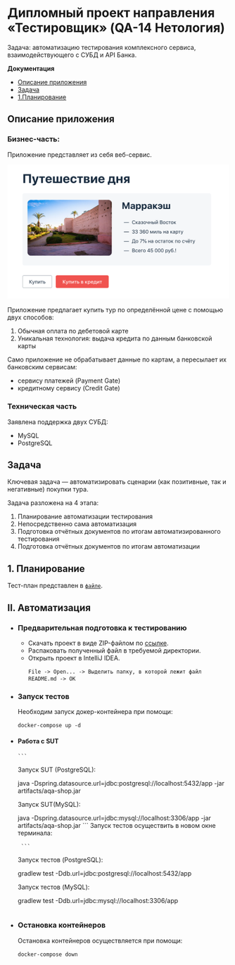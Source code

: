 # Дипломный проект направления «Тестировщик» (QA-14 Нетология)

Задача: автоматизацию тестирования комплексного сервиса, взаимодействующего с СУБД и API Банка.

**Документация**
  * [Описание приложения](#описание-приложения)
  * [Задача](#задача)
  * [1.Планирование](#i-планирование)

## Описание приложения

### Бизнес-часть: 

Приложение представляет из себя веб-сервис.

![](doc/img/diploma-service.png)

Приложение предлагает купить тур по определённой цене с помощью двух способов:
1. Обычная оплата по дебетовой карте
1. Уникальная технология: выдача кредита по данным банковской карты

Само приложение не обрабатывает данные по картам, а пересылает их банковским сервисам:
* сервису платежей (Payment Gate)
* кредитному сервису (Credit Gate)

### Техническая часть

Заявлена поддержка двух СУБД:
* MySQL
* PostgreSQL

## Задача

Ключевая задача — автоматизировать сценарии (как позитивные, так и негативные) покупки тура.

Задача разложена на 4 этапа:
1. Планирование автоматизации тестирования
1. Непосредственно сама автоматизация
1. Подготовка отчётных документов по итогам автоматизированного тестирования
1. Подготовка отчётных документов по итогам автоматизации

## 1. Планирование

Тест-план представлен в [`файле`](doc/Plan.md).

## II. Автоматизация

* ### Предварительная подготовка к тестированию

   * Скачать проект в виде ZIP-файлом по [ссылке](https://github.com/aeontal/Diploma/archive/refs/heads/master.zip).
   * Распаковать полученный файл в требуемой директории.
   * Открыть проект в IntelliJ IDEA.
      ```
      File -> Open... -> Выделить папку, в которой лежит файл README.md -> OK
      ```
      
* ### Запуск тестов

   Необходим запуск докер-контейнера при помощи:
   ```  
   docker-compose up -d
   ```

 * #### Работа с SUT

       ```
      Запуск SUT (PostgreSQL):
      
      java -Dspring.datasource.url=jdbc:postgresql://localhost:5432/app -jar artifacts/aqa-shop.jar

      Запуск SUT(MySQL): 
	
      java -Dspring.datasource.url=jdbc:mysql://localhost:3306/app -jar artifacts/aqa-shop.jar
        ```
      Запуск тестов осуществить в новом окне терминала:
       
        ```
      Запуск тестов (PostgreSQL):
      
      gradlew test -Ddb.url=jdbc:postgresql://localhost:5432/app
      
      Запуск тестов (MySQL):
      
      gradlew test -Ddb.url=jdbc:mysql://localhost:3306/app 
      
      ```
   
* ### Остановка контейнеров

   Остановка контейнеров осуществляется при помощи:
   ```  
   docker-compose down
   ```
